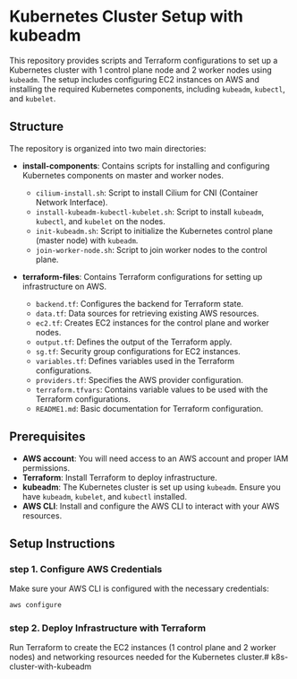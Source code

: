 # Kubernetes Cluster Setup with kubeadm

This repository provides scripts and Terraform configurations to set up a Kubernetes cluster with 1 control plane node and 2 worker nodes using `kubeadm`. The setup includes configuring EC2 instances on AWS and installing the required Kubernetes components, including `kubeadm`, `kubectl`, and `kubelet`.

## Structure

The repository is organized into two main directories:

- **install-components**: Contains scripts for installing and configuring Kubernetes components on master and worker nodes.
  - `cilium-install.sh`: Script to install Cilium for CNI (Container Network Interface).
  - `install-kubeadm-kubectl-kubelet.sh`: Script to install `kubeadm`, `kubectl`, and `kubelet` on the nodes.
  - `init-kubeadm.sh`: Script to initialize the Kubernetes control plane (master node) with `kubeadm`.
  - `join-worker-node.sh`: Script to join worker nodes to the control plane.

- **terraform-files**: Contains Terraform configurations for setting up infrastructure on AWS.
  - `backend.tf`: Configures the backend for Terraform state.
  - `data.tf`: Data sources for retrieving existing AWS resources.
  - `ec2.tf`: Creates EC2 instances for the control plane and worker nodes.
  - `output.tf`: Defines the output of the Terraform apply.
  - `sg.tf`: Security group configurations for EC2 instances.
  - `variables.tf`: Defines variables used in the Terraform configurations.
  - `providers.tf`: Specifies the AWS provider configuration.
  - `terraform.tfvars`: Contains variable values to be used with the Terraform configurations.
  - `README1.md`: Basic documentation for Terraform configuration.

## Prerequisites

- **AWS account**: You will need access to an AWS account and proper IAM permissions.
- **Terraform**: Install Terraform to deploy infrastructure.
- **kubeadm**: The Kubernetes cluster is set up using `kubeadm`. Ensure you have `kubeadm`, `kubelet`, and `kubectl` installed.
- **AWS CLI**: Install and configure the AWS CLI to interact with your AWS resources.

## Setup Instructions

### step 1. Configure AWS Credentials
Make sure your AWS CLI is configured with the necessary credentials:

```bash
aws configure
```

### step 2. Deploy Infrastructure with Terraform
Run Terraform to create the EC2 instances (1 control plane and 2 worker nodes) and networking resources needed for the Kubernetes cluster.# k8s-cluster-with-kubeadm
